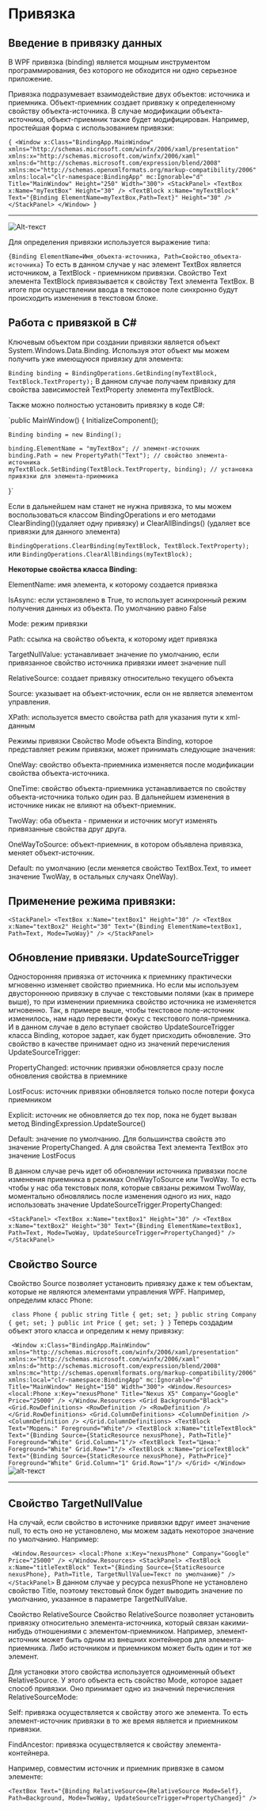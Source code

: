 # **Привязка**
## Введение в привязку данных
В WPF привязка (binding) является мощным инструментом программирования, без которого не обходится ни одно серьезное приложение.

Привязка подразумевает взаимодействие двух объектов: источника и приемника. Объект-приемник создает привязку к определенному свойству объекта-источника. В случае модификации объекта-источника, объект-приемник также будет модифицирован. Например, простейшая форма с использованием привязки:


`{
<Window x:Class="BindingApp.MainWindow"
        xmlns="http://schemas.microsoft.com/winfx/2006/xaml/presentation"
        xmlns:x="http://schemas.microsoft.com/winfx/2006/xaml"
        xmlns:d="http://schemas.microsoft.com/expression/blend/2008"
        xmlns:mc="http://schemas.openxmlformats.org/markup-compatibility/2006"
        xmlns:local="clr-namespace:BindingApp"
        mc:Ignorable="d"
        Title="MainWindow" Height="250" Width="300">
    <StackPanel>
        <TextBox x:Name="myTextBox" Height="30" />
        <TextBlock x:Name="myTextBlock" Text="{Binding ElementName=myTextBox,Path=Text}" Height="30" />
    </StackPanel>
</Window>
}`
_____
![Alt-текст](https://metanit.com/sharp/wpf/pics/11.1.png)

Для определения привязки используется выражение типа:

`{Binding ElementName=Имя_объекта-источника, Path=Свойство_объекта-источника}`
То есть в данном случае у нас элемент TextBox является источником, а TextBlock - приемником привязки. Свойство Text элемента TextBlock привязывается к свойству Text элемента TextBox. В итоге при осуществлении ввода в текстовое поле синхронно будут происходить изменения в текстовом блоке.

## **Работа с привязкой в C#**
Ключевым объектом при создании привязки является объект System.Windows.Data.Binding. Используя этот объект мы можем получить уже имеющуюся привязку для элемента:


`Binding binding = BindingOperations.GetBinding(myTextBlock, TextBlock.TextProperty);`
В данном случае получаем привязку для свойства зависимостей TextProperty элемента myTextBlock.

Также можно полностью установить привязку в коде C#:


`public MainWindow()
{
    InitializeComponent();
 
 
    Binding binding = new Binding();
 
    binding.ElementName = "myTextBox"; // элемент-источник
    binding.Path = new PropertyPath("Text"); // свойство элемента-источника
    myTextBlock.SetBinding(TextBlock.TextProperty, binding); // установка привязки для элемента-приемника
}`

Если в дальнейшем нам станет не нужна привязка, то мы можем воспользоваться классом BindingOperations и его методами ClearBinding()(удаляет одну привязку) и ClearAllBindings() (удаляет все привязки для данного элемента)


`BindingOperations.ClearBinding(myTextBlock, TextBlock.TextProperty);`
или
`BindingOperations.ClearAllBindings(myTextBlock);`

**Некоторые свойства класса Binding:**

ElementName: имя элемента, к которому создается привязка

IsAsync: если установлено в True, то использует асинхронный режим получения данных из объекта. По умолчанию равно False

Mode: режим привязки

Path: ссылка на свойство объекта, к которому идет привязка

TargetNullValue: устанавливает значение по умолчанию, если привязанное свойство источника привязки имеет значение null

RelativeSource: создает привязку относительно текущего объекта

Source: указывает на объект-источник, если он не является элементом управления.

XPath: используется вместо свойства path для указания пути к xml-данным

Режимы привязки
Свойство Mode объекта Binding, которое представляет режим привязки, может принимать следующие значения:

OneWay: свойство объекта-приемника изменяется после модификации свойства объекта-источника.

OneTime: свойство объекта-приемника устанавливается по свойству объекта-источника только один раз. В дальнейшем изменения в источнике никак не влияют на объект-приемник.

TwoWay: оба объекта - применки и источник могут изменять привязанные свойства друг друга.

OneWayToSource: объект-приемник, в котором объявлена привязка, меняет объект-источник.

Default: по умолчанию (если меняется свойство TextBox.Text, то имеет значение TwoWay, в остальных случаях OneWay).

## **Применение режима привязки:**


`<StackPanel>
    <TextBox x:Name="textBox1" Height="30" />
    <TextBox x:Name="textBox2" Height="30" Text="{Binding ElementName=textBox1, Path=Text, Mode=TwoWay}" />
</StackPanel>`

## **Обновление привязки. UpdateSourceTrigger**
Односторонняя привязка от источника к приемнику практически мгновенно изменяет свойство приемника. Но если мы используем двустороннюю привязку в случае с текстовыми полями (как в примере выше), то при изменении приемника свойство источника не изменяется мгновенно. Так, в примере выше, чтобы текстовое поле-источник изменилось, нам надо перевести фокус с текстового поля-приемника. И в данном случае в дело вступает свойство UpdateSourceTrigger класса Binding, которое задает, как будет присходить обновление. Это свойство в качестве принимает одно из значений перечисления UpdateSourceTrigger:

PropertyChanged: источник привязки обновляется сразу после обновления свойства в приемнике

LostFocus: источник привязки обновляется только после потери фокуса приемником

Explicit: источник не обновляется до тех пор, пока не будет вызван метод BindingExpression.UpdateSource()

Default: значение по умолчанию. Для большинства свойств это значение PropertyChanged. А для свойства Text элемента TextBox это значение LostFocus

В данном случае речь идет об обновлении источника привязки после изменения приемника в режимах OneWayToSource или TwoWay. То есть чтобы у нас оба текстовых поля, которые связаны режимом TwoWay, моментально обновлялись после изменения одного из них, надо использовать значение UpdateSourceTrigger.PropertyChanged:


`<StackPanel>
    <TextBox x:Name="textBox1" Height="30" />
    <TextBox x:Name="textBox2" Height="30"
        Text="{Binding ElementName=textBox1, Path=Text, Mode=TwoWay, UpdateSourceTrigger=PropertyChanged}" />
</StackPanel>`
## **Свойство Source**
Свойство Source позволяет установить привязку даже к тем объектам, которые не являются элементами управления WPF. Например, определим класс Phone:

`
class Phone
{
    public string Title { get; set; }
    public string Company { get; set; }
    public int Price { get; set; }
}`
Теперь создадим объект этого класса и определим к нему привязку:

`
<Window x:Class="BindingApp.MainWindow"
        xmlns="http://schemas.microsoft.com/winfx/2006/xaml/presentation"
        xmlns:x="http://schemas.microsoft.com/winfx/2006/xaml"
        xmlns:d="http://schemas.microsoft.com/expression/blend/2008"
        xmlns:mc="http://schemas.openxmlformats.org/markup-compatibility/2006"
        xmlns:local="clr-namespace:BindingApp"
        mc:Ignorable="d"
        Title="MainWindow" Height="150" Width="300">
    <Window.Resources>
        <local:Phone x:Key="nexusPhone" Title="Nexus X5" Company="Google" Price="25000" />
    </Window.Resources>
    <Grid Background="Black">
        <Grid.RowDefinitions>
            <RowDefinition />
            <RowDefinition />
        </Grid.RowDefinitions>
        <Grid.ColumnDefinitions>
            <ColumnDefinition />
            <ColumnDefinition />
        </Grid.ColumnDefinitions>
        <TextBlock Text="Модель:" Foreground="White"/>
        <TextBlock x:Name="titleTextBlock" Text="{Binding Source={StaticResource nexusPhone}, Path=Title}"
                        Foreground="White" Grid.Column="1"/>
        <TextBlock Text="Цена:" Foreground="White" Grid.Row="1"/>
        <TextBlock x:Name="priceTextBlock" Text="{Binding Source={StaticResource nexusPhone}, Path=Price}"
                        Foreground="White" Grid.Column="1" Grid.Row="1"/>
    </Grid>
</Window>`
![alt-текст](https://metanit.com/sharp/wpf/pics/11.2.png)
____
## **Свойство TargetNullValue**
На случай, если свойство в источнике привязки вдруг имеет значение null, то есть оно не установлено, мы можем задать некоторое значение по умолчанию. Например:

`
<Window.Resources>
    <local:Phone x:Key="nexusPhone" Company="Google" Price="25000" />
</Window.Resources>
<StackPanel>
    <TextBlock x:Name="titleTextBlock"
        Text="{Binding Source={StaticResource nexusPhone}, Path=Title, TargetNullValue=Текст по умолчанию}" />
</StackPanel>`
В данном случае у ресурса nexusPhone не установлено свойство Title, поэтому текстовый блок будет выводить значение по умолчанию, указанное в параметре TargetNullValue.

Свойство RelativeSource
Свойство RelativeSource позволяет установить привязку относительно элемента-источника, который связан какими-нибудь отношениями с элементом-приемником. Например, элемент-источник может быть одним из внешних контейнеров для элемента-приемника. Либо источником и приемником может быть один и тот же элемент.

Для установки этого свойства используется одноименный объект RelativeSource. У этого объекта есть свойство Mode, которое задает способ привязки. Оно принимает одно из значений перечисления RelativeSourceMode:

Self: привязка осуществляется к свойству этого же элемента. То есть элемент-источник привязки в то же время является и приемником привязки.

FindAncestor: привязка осуществляется к свойству элемента-контейнера.

Например, совместим источник и приемник привязке в самом элементе:


`<TextBox Text="{Binding RelativeSource={RelativeSource Mode=Self}, Path=Background, Mode=TwoWay, UpdateSourceTrigger=PropertyChanged}" />`

